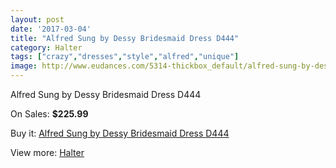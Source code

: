 ```yaml
---
layout: post
date: '2017-03-04'
title: "Alfred Sung by Dessy Bridesmaid Dress D444"
category: Halter
tags: ["crazy","dresses","style","alfred","unique"]
image: http://www.eudances.com/5314-thickbox_default/alfred-sung-by-dessy-bridesmaid-dress-d444.jpg
---
```

Alfred Sung by Dessy Bridesmaid Dress D444

On Sales: **$225.99**
<a href="https://www.eudances.com/en/halter/1799-alfred-sung-by-dessy-bridesmaid-dress-d444.html"><amp-img layout="responsive" width="600" height="600" src="//www.eudances.com/5314-thickbox_default/alfred-sung-by-dessy-bridesmaid-dress-d444.jpg" alt="Alfred Sung by Dessy Bridesmaid Dress D444 0" /></a>

Buy it: [Alfred Sung by Dessy Bridesmaid Dress D444](https://www.eudances.com/en/halter/1799-alfred-sung-by-dessy-bridesmaid-dress-d444.html "Alfred Sung by Dessy Bridesmaid Dress D444")

View more: [Halter](https://www.eudances.com/en/19-halter "Halter")